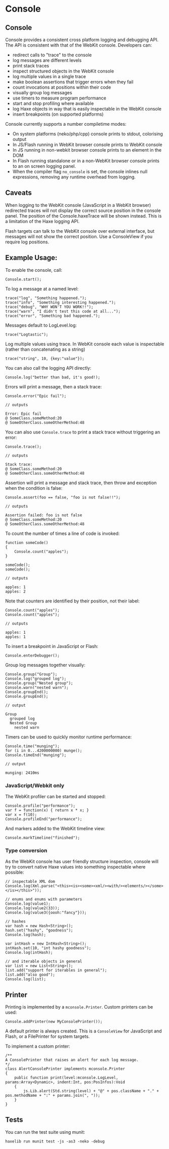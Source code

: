 Console
====================

## Console

Console provides a consistent cross platform logging and debugging API. The API 
is consistent with that of the WebKit console. Developers can:

* redirect calls to "trace" to the console
* log messages are different levels
* print stack traces
* inspect structured objects in the WebKit console
* log multiple values in a single trace
* make boolean assertions that trigger errors when they fail
* count invocations at positions within their code
* visually group log messages
* use timers to measure program performance
* start and stop profiling where available
* log Haxe objects in way that is easily inspectable in the WebKit console
* insert breakpoints (on supported platforms)

Console currently supports a number compiletime modes:

* On system platforms (neko/php/cpp) console prints to stdout, colorising output
* In JS/Flash running in WebKit browser console prints to WebKit console
* In JS running in non-webkit browser console prints to an element in the DOM
* In Flash running standalone or in a non-WebKit browser console prints to an 
  on screen logging panel.
* When the compiler flag `no_console` is set, the console inlines null 
  expressions, removing any runtime overhead from logging.

## Caveats

When logging to the WebKit console (JavaScript in a WebKit browser) redirected 
traces will not display the correct source position in the console panel. The 
position of the Console.haxeTrace will be shown instead. This is a limitation 
of the Haxe logging API.

Flash targets can talk to the WebKit console over external interface, but 
messages will not show the correct position. Use a ConsoleView if you 
require log positions.

## Example Usage:

To enable the console, call:

	Console.start();

To log a message at a named level:

	trace("log", "Something happened.");
	trace("info", "Something interesting happened.");
	trace("debug", "WHY WON'T YOU WORK!!");
	trace("warn", "I didn't test this code at all...");
	trace("error", "Something bad happened.");

Messages default to LogLevel.log:

	trace("Logtastic");

Log multiple values using trace. In WebKit console each value is inspectable 
(rather than concatenating as a string)

	trace("string", 10, {key:"value"});

You can also call the logging API directly:

	Console.log("better than bad, it's good!);

Errors will print a message, then a stack trace:

	Console.error("Epic fail");

	// outputs

	Error: Epic fail
	@ SomeClass.someMethod:20
	@ SomeOtherClass.someOtherMethod:48

You can also use `Console.trace` to print a stack trace without triggering 
an error:

	Console.trace();

	// outputs

	Stack trace:
	@ SomeClass.someMethod:20
	@ SomeOtherClass.someOtherMethod:48

Assertion will print a message and stack trace, then throw and exception when 
the condition is false:

	Console.assert(foo == false, "foo is not false!!");

	// outputs

	Assertion failed: foo is not false
	@ SomeClass.someMethod:20
	@ SomeOtherClass.someOtherMethod:48

To count the number of times a line of code is invoked:
	
	function someCode()
	{
		Console.count("apples");
	}
	
	someCode();
	someCode();

	// outputs

	apples: 1
	apples: 2

Note that counters are identified by their position, not their label:

	Console.count("apples");
	Console.count("apples");

	// outputs

	apples: 1
	apples: 1

To insert a breakpoint in JavaScript or Flash:

	Console.enterDebugger();

Group log messages together visually:

	Console.group("Group");
	Console.log("grouped log");
	Console.group("Nested group");
	Console.warn("nested warn");
	Console.groupEnd();
	Console.groupEnd();

	// output

	Group
	  grouped log
	  Nested Group
	    nested warn

Timers can be used to quickly monitor runtime performance:
	
	Console.time("munging");
	for (i in 0...4200000000) munge();
	Console.timeEnd("munging");

	// output

	munging: 2410ms

### JavaScript/Webkit only

The WebKit profiler can be started and stopped:

	Console.profile("performance");
	var f = function(x) { return x * x; }
	var x = f(10);
	Console.profileEnd("performance");

And markers added to the WebKit timeline view:

	Console.markTimeline("finished");

### Type conversion

As the WebKit console has user friendly structure inspection, console will try 
to convert native Haxe values into something inspectable where possible:

	// inspectable XML dom
	Console.log(Xml.parse("<this><is><some><xml/><with/><elements/></some></is></this>"));

	// enums and enums with parameters
	Console.log(value1);
	Console.log(value2(33));
	Console.log(value3({oooh:"fancy"}));

	// hashes
	var hash = new Hash<String>();
	hash.set("hashy", "goodness");
	Console.log(hash);

	var intHash = new IntHash<String>();
	intHash.set(10, "int hashy goodness");
	Console.log(intHash);

	// and iterable objects in general
	var list = new List<String>();
	list.add("support for iterables in general");
	list.add("also good");
	Console.log(list);

## Printer

Printing is implemented by a `mconsole.Printer`. Custom printers can be used:

	Console.addPrinter(new MyConsolePrinter());

A default printer is always created. This is a `ConsoleView` for JavaScript and 
Flash, or a FilePrinter for system targets.

To implement a custom printer:
	
	/**
	A ConsolePrinter that raises an alert for each log message.
	*/
	class AlertConsolePrinter implements mconsole.Printer
	{
		public function print(level:mconsole.LogLevel, params:Array<Dynamic>, indent:Int, pos:PosInfos):Void
		{
			js.Lib.alert(Std.string(level) + "@" + pos.className + "." + pos.methodName + ":" + params.join(", "));
		}
	}

## Tests

You can run the test suite using munit:

	haxelib run munit test -js -as3 -neko -debug
